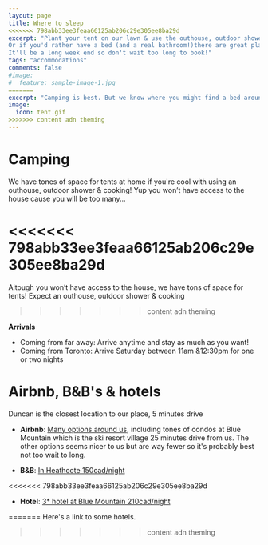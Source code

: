 ```yaml
---
layout: page
title: Where to sleep
<<<<<<< 798abb33ee3feaa66125ab206c29e305ee8ba29d
excerpt: "Plant your tent on our lawn & use the outhouse, outdoor shower, cooking area we'll set up.
Or if you'd rather have a bed (and a real bathroom!)there are great places close to us. 
It'll be a long week end so don't wait too long to book!"
tags: "accommodations"
comments: false
#image:
#  feature: sample-image-1.jpg
=======
excerpt: "Camping is best. But we know where you might find a bed around here too. "
image:
  icon: tent.gif
>>>>>>> content adn theming
---
```




# Camping
We have tones of space for tents at home if you're cool with using an outhouse, outdoor shower & cooking! 
Yup you won’t have access to the house cause you will be too many...

<<<<<<< 798abb33ee3feaa66125ab206c29e305ee8ba29d
=======
Altough you won’t have access to the house, we have tons of space for tents! Expect an outhouse, outdoor shower & cooking
>>>>>>> content adn theming

**Arrivals**
- Coming from far away: Arrive anytime and stay as much as you want!
- Coming from Toronto: Arrive Saturday between 11am &12:30pm for one or two nights

# Airbnb, B&B's & hotels
Duncan is the closest location to our place, 5 minutes drive

- **Airbnb**: [Many options around us](https://fr.airbnb.ca/s/Duncan--ON?checkin=29%2F07%2F2016&checkout=01%2F08%2F2016&guests=2&ne_lat=44.52074649763&ne_lng=-80.28659513683164&price_max=463&room_types%5B%5D=Entire+home%2Fapt&search_by_map=true&source=bb&ss_id=2ulkhhr6&ss_preload=true&sw_lat=44.26659464166998&sw_lng=-80.60931852550351&zoom=11&s_tag=Cy6SKxge), including tones of condos at Blue Mountain which is the ski resort village 25 minutes drive from us. The other options seems nicer to us but are way fewer so it's probably best not too wait to long. 

- **B&B**: [In Heathcote 150cad/night](http://www.booking.com/hotel/ca/heathcote-haven-bed-amp-breakfast.fr.html?aid=309654%3Blabel%3Dbooking-be-en-us-3SqKhEWLtwZZHncJh*yhgQS63640052092%3Apl%3Ata%3Ap1%3Ap2812%2C000%3Aac%3Aap1t1%3Aneg%3Afi%3Atikwd-2558630230%3Alp1002393%3Ali%3Adec%3Adm%3Bsid%3Db6e2c9e88874d8f6fd93d291ec1f2c10%3Bdcid%3D4%3Bcheckin%3D2016-07-29%3Bcheckout%3D2016-08-01%3Bdist%3D0%3Bgroup_adults%3D2%3Broom1%3DA%2CA%3Bsb_price_type%3Dtotal%3Bspdest%3Dci%2F-574760%3Bspdist%3D5.5%3Bsrfid%3D8c7383e82f041c7fbba51cf2e4d96b0caaae534bX1%3Btype%3Dtotal%3Bucfs%3D1)

<<<<<<< 798abb33ee3feaa66125ab206c29e305ee8ba29d
- **Hotel**: [3* hotel at Blue Mountain 210cad/night](https://www.expedia.ca/Owen-Sound-Hotels-Blue-Mountain-Inn-Blue-Mountain-Resorts.h1826379.Hotel-Information?chkin=29%2F07%2F2016&chkout=01%2F08%2F2016&rm1=a2&hwrqCacheKey=2ec44da2-d53a-45f5-aa63-edf15db0be02HWRQ1453412044618&c=1f3e3965-8d25-4845-944b-3d6abf54dbdf&&langid=4105)

 
=======
Here's a link to some hotels.
>>>>>>> content adn theming
